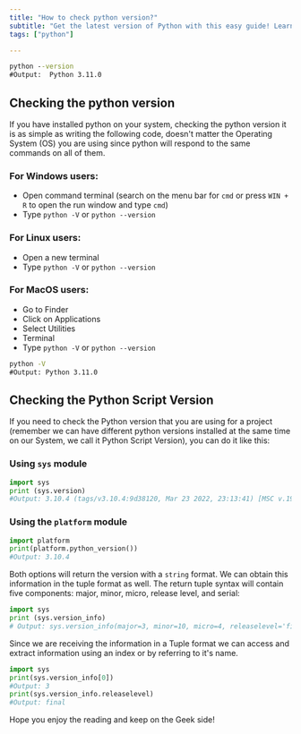 ```yaml
---
title: "How to check python version?"
subtitle: "Get the latest version of Python with this easy guide! Learn how to check your current version and upgrade to the newest version with just a few clicks. #Python #VersionCheck #Upgrade"
tags: ["python"]

---
```


```cmd
python --version
#Output:  Python 3.11.0
```

## Checking the python version

If you have installed python on your system, checking the python version it is as simple as writing the following code, doesn't matter the Operating System (OS) you are using since python will respond to the same commands on all of them.

### For Windows users:
 - Open command terminal (search on the menu bar for `cmd` or press `WIN + R` to open the run window and type `cmd`)
 - Type `python -V` or `python --version`

### For Linux users:
- Open a new terminal
- Type `python -V` or `python --version`

### For MacOS users:
- Go to Finder
- Click on Applications
- Select Utilities
- Terminal
- Type `python -V` or `python --version`
```cmd
python -V
#Output: Python 3.11.0
```

## Checking the Python Script Version

If you need to check the Python version that you are using for a project (remember we can have different python versions installed at the same time on our System, we call it Python Script Version), you can do it like this:

### Using `sys` module

```python
import sys
print (sys.version)
#Output: 3.10.4 (tags/v3.10.4:9d38120, Mar 23 2022, 23:13:41) [MSC v.1929 64 bit (AMD64)]
```

### Using the `platform` module

```python
import platform
print(platform.python_version())
#Output: 3.10.4
```

Both options will return the version with a `string` format. We can obtain this information in the tuple format as well. The return tuple syntax will contain five components: major, minor, micro, release level, and serial:

```python
import sys
print (sys.version_info)
# Output: sys.version_info(major=3, minor=10, micro=4, releaselevel='final', serial=0)
```

Since we are receiving the information in a Tuple format we can access and extract information using an index or by referring to it's name.

```python
import sys
print(sys.version_info[0])
#Output: 3
print(sys.version_info.releaselevel)
#Output: final
```

Hope you enjoy the reading and keep on the Geek side!